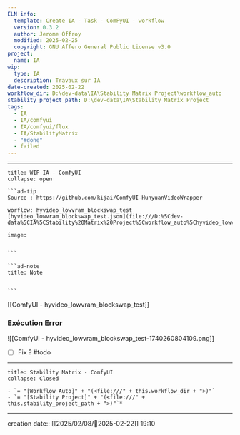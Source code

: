 ```yaml
---
ELN info:
  template: Create IA - Task - ComFyUI - workflow
  version: 0.3.2
  author: Jerome Offroy
  modified: 2025-02-25
  copyright: GNU Affero General Public License v3.0
project:
  name: IA
wip:
  type: IA
  description: Travaux sur IA
date-created: 2025-02-22
workflow_dir: D:\dev-data\IA\Stability Matrix Project\workflow_auto
stability_project_path: D:\dev-data\IA\Stability Matrix Project
tags:
  - IA
  - IA/comfyui
  - IA/comfyui/flux
  - IA/StabilityMatrix
  - "#done"
  - failed
---
```


---
 
`````ad-example
title: WIP IA - ComfyUI
collapse: open

```ad-tip
Source : https://github.com/kijai/ComfyUI-HunyuanVideoWrapper

worflow: hyvideo_lowvram_blockswap_test 
[hyvideo_lowvram_blockswap_test.json](file:///D:%5Cdev-data%5CIA%5CStability%20Matrix%20Project%5Cworkflow_auto%5Chyvideo_lowvram_blockswap_test.json)

image:  


```

```ad-note
title: Note
 

```

`````

[[ComfyUI - hyvideo_lowvram_blockswap_test]]

### Exécution Error 

![[ComfyUI - hyvideo_lowvram_blockswap_test-1740260804109.png]]

- [ ] Fix ? #todo 

---

```ad-tip
title: Stability Matrix - ComfyUI
collapse: Closed

- `= "[Workflow Auto]" + "(<file:///" + this.workflow_dir + ">)"`
- `= "[Stability Project]" + "(<file:///" + this.stability_project_path + ">)"`*
```

---
creation date:: [[2025/02/08/📒2025-02-22]]  19:10




